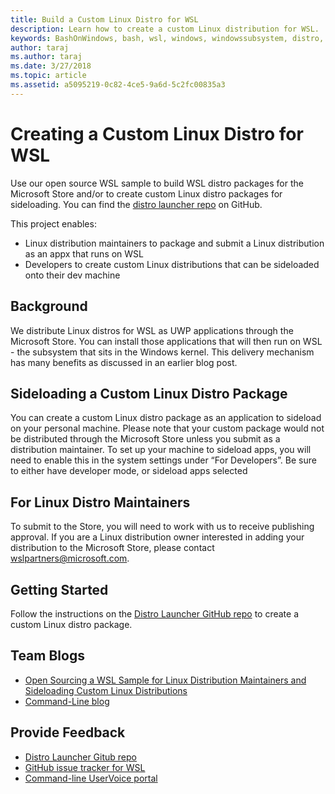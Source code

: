 ```yaml
---
title: Build a Custom Linux Distro for WSL
description: Learn how to create a custom Linux distribution for WSL.
keywords: BashOnWindows, bash, wsl, windows, windowssubsystem, distro, custom
author: taraj
ms.author: taraj
ms.date: 3/27/2018
ms.topic: article
ms.assetid: a5095219-0c82-4ce5-9a6d-5c2fc00835a3
---
```


# Creating a Custom Linux Distro for WSL

Use our open source WSL sample to build WSL distro packages for the Microsoft Store and/or to create custom Linux distro packages for sideloading. You can find the [distro launcher repo](https://github.com/Microsoft/WSL-DistroLauncher) on GitHub.

This project enables:
* Linux distribution maintainers to package and submit a Linux distribution as an appx that runs on WSL
* Developers to create custom Linux distributions that can be sideloaded onto their dev machine

## Background
We distribute Linux distros for WSL as UWP applications through the Microsoft Store. You can install those applications that will then run on WSL - the subsystem that sits in the Windows kernel. This delivery mechanism has many benefits as discussed in an earlier blog post.

## Sideloading a Custom Linux Distro Package
You can create a custom Linux distro package as an application to sideload on your personal machine. Please note that your custom package would not be distributed through the Microsoft Store unless you submit as a distribution maintainer.
To set up your machine to sideload apps, you will need to enable this in the system settings under “For Developers”.  Be sure to either have developer mode, or sideload apps selected

## For Linux Distro Maintainers
To submit to the Store, you will need to work with us to receive publishing approval. If you are a Linux distribution owner interested in adding your distribution to the Microsoft Store, please contact wslpartners@microsoft.com.

## Getting Started
Follow the instructions on the [Distro Launcher GitHub repo](https://github.com/Microsoft/WSL-DistroLauncher) to create a custom Linux distro package.

 
## Team Blogs
*  [Open Sourcing a WSL Sample for Linux Distribution Maintainers and Sideloading Custom Linux Distributions](https://blogs.msdn.microsoft.com/commandline/2018/03/26/wsl-distro-launcher/)
* [Command-Line blog](https://blogs.msdn.microsoft.com/commandline/)

## Provide Feedback
* [Distro Launcher Gitub repo](https://github.com/Microsoft/WSL-DistroLauncher)
* [GitHub issue tracker for WSL](https://github.com/Microsoft/BashOnWindows/issues)
* [Command-line UserVoice portal](https://wpdev.uservoice.com/forums/266908-command-prompt-console-bash-on-ubuntu-on-windo/category/161892-bash)
